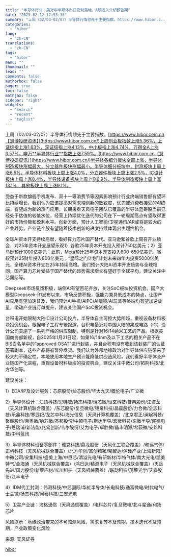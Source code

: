 ```yaml
---
title: "半导体行业：美对华半导体出口管制落地，A股进入业绩预告期"
date: "2025-02-12 17:55:38"
summary: "上周（02/03-02/07）半导体行情领先于主要指数。https://www.hibor.c..."
categories:
  - "hibor"
lang:
  - "zh-CN"
translations:
  - "zh-CN"
tags:
  - "hibor"
menu: ""
thumbnail: ""
lead: ""
comments: false
authorbox: false
pager: true
toc: false
mathjax: false
sidebar: "right"
widgets:
  - "search"
  - "recent"
  - "taglist"
---
```


上周（02/03-02/07）半导体行情领先于主要指数。[https://www.hibor.com.cn【慧博投研资讯】](https://www.hibor.com.cn/)上周创业板指数上涨5.36%，上证综指上涨1.63%，深证综指上涨4.13%，中小板指上涨4.74%，万得全A上涨3.57%，申万**半导体行业**指数上涨7.59%。[https://www.hibor.com.cn（慧博投研资讯）](https://www.hibor.com.cn/)半导体各细分板块全部上涨，半导体制造板块涨幅最大，分立器件板块涨幅最小。半导体细分板块中，封测板块上周上涨6.5%，半导体材料板块上周上涨4.0%，分立器件板块上周上涨2.5%，IC设计板块上周上涨8.4%，半导体设备板块上周上涨6.9%，半导体制造板块上周上涨13.1%，其他板块上周上涨9.1%。

受益于新款旗舰手机发布、双十一等消费节等因素影响预计行业终端销售额有望环比持续增长，我们认为应该提高对需求端创新的敏锐度，优先被消费者接受的AI终端，有望成为新的热门应用，长期来看天风电子团队已覆盖的半导体蓝筹股当前已经处于估值的较低水位，经营上持续优化迭代的公司在下一轮周期高点有望取得更好的市场份额和盈利水平。创新方面，预计人工智能/卫星通讯/AR或将是较大的产业趋势，产业链个股有望随着技术创新的进度持续体现出主题性机会。

全球AI资本开支持续高增，看好算力芯片国产替代。亚马逊和谷歌上周召开业绩会，对25年资本开支展望乐观1）谷歌25年资本开支投入预计750亿美元；2）亚马逊预计1000亿美元；此前，Meta预计25年资本开支投入600-650亿美元，微软预计25财年投入800亿美元；“星际之门计划”计划未来四年内投资5000亿美元，全球AI资本开支在25年持续高增。我们预计大陆AI资本开支趋势与全球相同，国产算力芯片受益于国产替代的趋势需求增长有望好于全球平均，建议关注中芯国际等。

Deepseek市场反馈积极，端侧AI有望百花齐放，关注SoC板块投资机会。国产大模型Deepseek-R1发布以来，市场反馈积极，强能力兼具低成本的特点，让国产AI应用有望加速普及，我们预计AI手机/AIPC/AI眼镜/AI玩具等终端均有望加速放量，带动产业链订单提升，建议关注国产SoC投资机会。

台积电开始限制大陆IC设计公司投片，半导体自主可控大势所趋，重视设备材料板块投资机会。根据电子工程专辑报道，台积电最近对中国大陆的集成电路（IC）设计公司实施了一系列严格的供应限制，特别是针对16/14纳米工艺的产品。根据美国商务部新规，自2025年1月31日起，如果16/14nm及以下工艺的相关产品不在BIS白名单中的“approved OSAT”进行封装，并且台积电没有收到该封装厂的认证签署副本，这些产品将被暂停发货。我们认为外部地缘政治对半导体供应链带来了较大的不确定性，本地使用本地生产预计能降低供应链风险，我们看好半导体全产业链国产化进程，重视设备材料板块的投资机会，建议关注中微公司/拓荆科技/北方华创等。

建议关注：

1）EDA/IP及设计服务：芯原股份/灿芯股份/华大九天/概伦电子/广立微

2）半导体设计：汇顶科技/思特威/扬杰科技/瑞芯微/恒玄科技/普冉股份/江波龙（天风计算机联合覆盖）/东芯股份/复旦微电/钜泉科技/晶晨股份/力合微/全志科技/乐鑫科技/寒武纪/龙芯中科/海光信息（天风计算机覆盖）/北京君正/澜起科技/聚辰股份/帝奥微/纳芯微/圣邦股份/中颖电子/斯达半导/宏微科技/东微半导/民德电子/思瑞浦/新洁能/兆易创新/韦尔股份/艾为电子/卓胜微/晶丰明源/希荻微/安路科技/中科蓝讯

3）半导体材料设备零部件：雅克科技/鼎龙股份（天风化工联合覆盖）/和远气体/正帆科技（天风机械联合覆盖）/北方华创/富创精密/精智达/沪硅产业/上海新阳/中微公司/安集科技/盛美上海/中巨芯/清溢光电/有研新材/华特气体/南大光电/凯美特气/金海通（天风机械联合覆盖）/鸿日达/精测电子（天风机械联合覆盖）/天岳先进/国力股份/新莱应材/长川科技（天风机械覆盖）/联动科技/茂莱光学/艾森股份/江丰电子

4）IDM代工封测：伟测科技/中芯国际/华虹半导体/长电科技/通富微电/时代电气/士兰微/扬杰科技/闻泰科技/三安光电

5）卫星产业链：海格通信（天风通信覆盖）/电科芯片/复旦微电/北斗星通/利扬芯片

风险提示：地缘政治带来的不可预测风险，需求复苏不及预期，技术迭代不及预期，产业政策变化风险

来源: 天风证券

[hibor](https://www.hibor.com.cn/data/a495a220ef970ad4eea215baf24a0a35.html)
